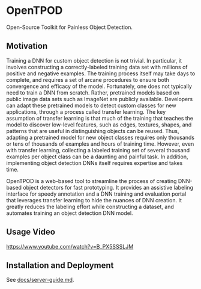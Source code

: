 # OpenTPOD

Open-Source Toolkit for Painless Object Detection.

## Motivation

Training a DNN for custom object detection is not trivial. In particular, it
involves constructing a correctly-labeled training data set with millions of
positive and negative examples. The training process itself may take days to
complete, and requires a set of arcane procedures to ensure both convergence and
efficacy of the model. Fortunately, one does not typically need to train a DNN
from scratch. Rather, pretrained models based on public image data sets such as
ImageNet are publicly available. Developers can adapt these pretrained models to
detect custom classes for new applications, through a process called transfer
learning. The key assumption of transfer learning is that much of the training
that teaches the model to discover low-level features, such as edges, textures,
shapes, and patterns that are useful in distinguishing objects can be reused.
Thus, adapting a pretrained model for new object classes requires only thousands
or tens of thousands of examples and hours of training time. However, even with
transfer learning, collecting a labeled training set of several thousand
examples per object class can be a daunting and painful task. In addition,
implementing object detection DNNs itself requires expertise and takes time.

OpenTPOD is a web-based tool to streamline the process of creating DNN-based
object detectors for fast prototyping. It provides an assistive labeling
interface for speedy annotation and a DNN training and evaluation portal that
leverages transfer learning to hide the nuances of DNN creation. It greatly
reduces the labeling effort while constructing a dataset, and automates training
an object detection DNN model.

## Usage Video

https://www.youtube.com/watch?v=B_PX5SSSLJM

## Installation and Deployment

See [docs/server-guide.md](docs/server-guide.md).
